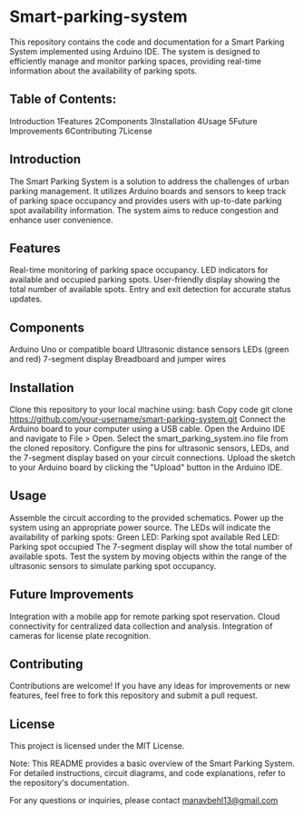 # Smart-parking-system
This repository contains the code and documentation for a Smart Parking System implemented using Arduino IDE. The system is designed to efficiently manage and monitor parking spaces, providing real-time information about the availability of parking spots.

## Table of Contents:
Introduction
1Features
2Components
3Installation
4Usage
5Future Improvements
6Contributing
7License

## Introduction

The Smart Parking System is a solution to address the challenges of urban parking management. It utilizes Arduino boards and sensors to keep track of parking space occupancy and provides users with up-to-date parking spot availability information. The system aims to reduce congestion and enhance user convenience.

## Features

Real-time monitoring of parking space occupancy.
LED indicators for available and occupied parking spots.
User-friendly display showing the total number of available spots.
Entry and exit detection for accurate status updates.

## Components

Arduino Uno or compatible board
Ultrasonic distance sensors
LEDs (green and red)
7-segment display
Breadboard and jumper wires

## Installation

Clone this repository to your local machine using:
bash
Copy code
git clone https://github.com/your-username/smart-parking-system.git
Connect the Arduino board to your computer using a USB cable.
Open the Arduino IDE and navigate to File > Open. Select the smart_parking_system.ino file from the cloned repository.
Configure the pins for ultrasonic sensors, LEDs, and the 7-segment display based on your circuit connections.
Upload the sketch to your Arduino board by clicking the "Upload" button in the Arduino IDE.

## Usage

Assemble the circuit according to the provided schematics.
Power up the system using an appropriate power source.
The LEDs will indicate the availability of parking spots:
Green LED: Parking spot available
Red LED: Parking spot occupied
The 7-segment display will show the total number of available spots.
Test the system by moving objects within the range of the ultrasonic sensors to simulate parking spot occupancy.

## Future Improvements

Integration with a mobile app for remote parking spot reservation.
Cloud connectivity for centralized data collection and analysis.
Integration of cameras for license plate recognition.

## Contributing

Contributions are welcome! If you have any ideas for improvements or new features, feel free to fork this repository and submit a pull request.

## License

This project is licensed under the MIT License.

Note: This README provides a basic overview of the Smart Parking System. For detailed instructions, circuit diagrams, and code explanations, refer to the repository's documentation.

For any questions or inquiries, please contact manavbehl13@gmail.com
